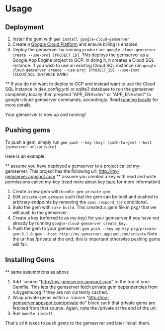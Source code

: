 # Usage

## Deployment
1) Install the gem with `gem install google-cloud-gemserver`
2) Create a [Google Cloud Platform](https://console.cloud.google.com) and ensure billing is enabled
3) Deploy the gemserver by running `production google-cloud-gemserver create --use-proj
[PROJECT_ID]`. This deploys the gemserver as a Google App Engine project to GCP.
In doing it, it creates a Cloud SQL instance. If you wish to use an existing
Cloud SQL instance run `google-cloud-gemserver create --use-proj [PROJECT_ID]
--use-inst [CLOUD_SQL INSTANCE NAME]`

** If you do not want to deploy to GCP and instead want to use the Cloud SQL
instance in dev_config.yml or sqlite3 database to run the gemserver completely
locally then prepend "APP_ENV=dev" or "APP_ENV=test" to google-cloud-gemserver
commands, accordingly. Read [running locally](running-locally.md) for more
details.

Your gemserver is now up and running!

## Pushing gems

To push a gem, simply run `gem push --key [key] [path-to-gem] --host
[gemserver-url/private]`

Here is an example:

** assume you have deployed a gemserver to a project called my-gemserver. This
  project has the following url: http://my-gemserver.appspot.com
** assume you created a key with read and write permissions called my-key (read
  more about key [here](key.md) for more information)

1) Create a new gem with `bundle gem private-gem`
2) Edit `private-gem.gemspec` such that the gem can be built and pushed to
arbitrary endpoints by removing the `spec.respond_to?` conditional.
3) Build the gem with `rake build`. This created a .gem file in pkg/ that we
will push to the gemserver.
4) Create a key (referred to as my-key) for your gemserver if you have not
already by running `google-cloud-gemserver create_key`.
5) Push the gem to your gemserver: `gem push --key my-key
pkg/private-gem-0.1.0.gem --host http://my-gemserver.appspot.com/private`
Note the url has /private at the end; this is important otherwise pushing gems
will fail.

## Installing Gems

** same assumptions as above

1) Add `source "http://my-gemserver.appspot.com" to the top of your Gemfile.
This lets the gemserver fetch private gem dependencies from rubygems.org if they
are not currently cached.
2) Wrap private gems within a `source "http://my-gemserver.appspot.com/private
do" block such that private gems are fetched from that source. Again, note the
/private at the end of the url.
3) Run `bundle install`

That's all it takes to push gems to the gemserver and later install them.
